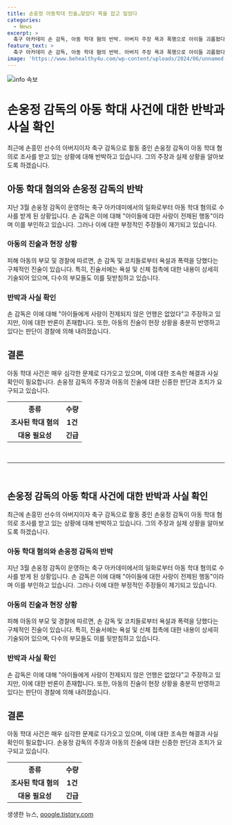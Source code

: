```yaml
---
title: 손웅정 아동학대 진술…맞았다 목을 잡고 밀었다
categories:
  - News
excerpt: >
  축구 아카데미 손 감독, 아동 학대 혐의 반박. 아버지 주장 욕과 폭행으로 아이들 괴롭혔다 경찰 조사결과 손 감독과 코치들이 욕설과 신체 접촉으로 아동을 괴롭혔다는 주장. 부모의 진술서에 따르면 훈련 중 욕설은 빈번하고, 신체 접촉도 있었다고 함. 손 감독은 반박하며 폭행은 없었다 주장하지만, 공론화가 어려워진 상황.
feature_text: >
  축구 아카데미 손 감독, 아동 학대 혐의 반박. 아버지 주장 욕과 폭행으로 아이들 괴롭혔다 경찰 조사결과 손 감독과 코치들이 욕설과 신체 접촉으로 아동을 괴롭혔다는 주장. 부모의 진술서에 따르면 훈련 중 욕설은 빈번하고, 신체 접촉도 있었다고 함. 손 감독은 반박하며 폭행은 없었다 주장하지만, 공론화가 어려워진 상황.
image: 'https://www.behealthy4u.com/wp-content/uploads/2024/06/unnamed-file.png'
---
```


<p><img src="https://www.behealthy4u.com/wp-content/uploads/2024/06/unnamed-file.png" alt="info 속보" /></p>

<h1>손웅정 감독의 아동 학대 사건에 대한 반박과 사실 확인</h1>

<p data-ke-size="size16">최근에 손흥민 선수의 아버지이자 축구 감독으로 활동 중인 손웅정 감독이 아동 학대 혐의로 조사를 받고 있는 상황에 대해 반박하고 있습니다. 그의 주장과 실제 상황을 알아보도록 하겠습니다.</p>

<h2 data-ke-size="size26">아동 학대 혐의와 손웅정 감독의 반박</h2>

<p data-ke-size="size16">지난 3월 손웅정 감독이 운영하는 축구 아카데미에서의 일화로부터 아동 학대 혐의로 수사를 받게 된 상황입니다. 손 감독은 이에 대해 "아이들에 대한 사랑이 전제된 행동"이라며 이를 부인하고 있습니다. 그러나 이에 대한 부정적인 주장들이 제기되고 있습니다.</p>

<h3>아동의 진술과 현장 상황</h3>

<p data-ke-size="size16">피해 아동의 부모 및 경찰에 따르면, 손 감독 및 코치들로부터 욕설과 폭력을 당했다는 구체적인 진술이 있습니다. 특히, 진술서에는 욕설 및 신체 접촉에 대한 내용이 상세히 기술되어 있으며, 다수의 부모들도 이를 뒷받침하고 있습니다.</p>

<h3>반박과 사실 확인</h3>

<p data-ke-size="size16">손 감독은 이에 대해 "아이들에게 사랑이 전제되지 않은 언행은 없었다"고 주장하고 있지만, 이에 대한 반론이 존재합니다. 또한, 아동의 진술이 현장 상황을 충분히 반영하고 있다는 판단이 경찰에 의해 내려졌습니다.</p>

<h2 data-ke-size="size26">결론</h2>

<p data-ke-size="size16">아동 학대 사건은 매우 심각한 문제로 다가오고 있으며, 이에 대한 조속한 해결과 사실 확인이 필요합니다. 손웅정 감독의 주장과 아동의 진술에 대한 신중한 판단과 조치가 요구되고 있습니다.</p>

<table>
    <tr>
        <th>종류</th>
        <th>수량</th>
    </tr>
    <tr>
        <td style="text-align: center; height: 17px;"><b>조사된 학대 혐의</b></td>
        <td style="text-align: center; height: 17px;"><b>1건</b></td>
    </tr>
    <tr>
        <td style="text-align: center; height: 17px;"><b>대응 필요성</b></td>
        <td style="text-align: center; height: 17px;"><b>긴급</b></td>
    </tr>
</table>

<p data-ke-size="size16">&nbsp;</p>

<hr>

<p data-ke-size="size16">&nbsp;</p>

<h2 data-ke-size="size26">손웅정 감독의 아동 학대 사건에 대한 반박과 사실 확인</h2>

<p data-ke-size="size16">최근에 손흥민 선수의 아버지이자 축구 감독으로 활동 중인 손웅정 감독이 아동 학대 혐의로 조사를 받고 있는 상황에 대해 반박하고 있습니다. 그의 주장과 실제 상황을 알아보도록 하겠습니다.</p>

<h3>아동 학대 혐의와 손웅정 감독의 반박</h3>

<p data-ke-size="size16">지난 3월 손웅정 감독이 운영하는 축구 아카데미에서의 일화로부터 아동 학대 혐의로 수사를 받게 된 상황입니다. 손 감독은 이에 대해 "아이들에 대한 사랑이 전제된 행동"이라며 이를 부인하고 있습니다. 그러나 이에 대한 부정적인 주장들이 제기되고 있습니다.</p>

<h3>아동의 진술과 현장 상황</h3>

<p data-ke-size="size16">피해 아동의 부모 및 경찰에 따르면, 손 감독 및 코치들로부터 욕설과 폭력을 당했다는 구체적인 진술이 있습니다. 특히, 진술서에는 욕설 및 신체 접촉에 대한 내용이 상세히 기술되어 있으며, 다수의 부모들도 이를 뒷받침하고 있습니다.</p>

<h3>반박과 사실 확인</h3>

<p data-ke-size="size16">손 감독은 이에 대해 "아이들에게 사랑이 전제되지 않은 언행은 없었다"고 주장하고 있지만, 이에 대한 반론이 존재합니다. 또한, 아동의 진술이 현장 상황을 충분히 반영하고 있다는 판단이 경찰에 의해 내려졌습니다.</p>

<h2 data-ke-size="size26">결론</h2>

<p data-ke-size="size16">아동 학대 사건은 매우 심각한 문제로 다가오고 있으며, 이에 대한 조속한 해결과 사실 확인이 필요합니다. 손웅정 감독의 주장과 아동의 진술에 대한 신중한 판단과 조치가 요구되고 있습니다.</p>

<table>
    <tr>
        <th>종류</th>
        <th>수량</th>
    </tr>
    <tr>
        <td style="text-align: center; height: 17px;"><b>조사된 학대 혐의</b></td>
        <td style="text-align: center; height: 17px;"><b>1건</b></td>
    </tr>
    <tr>
        <td style="text-align: center; height: 17px;"><b>대응 필요성</b></td>
        <td style="text-align: center; height: 17px;"><b>긴급</b></td>
    </tr>
</table>
생생한 뉴스, <a href="https://qoogle.tistory.com" rel="dofollow">qoogle.tistory.com</a>


